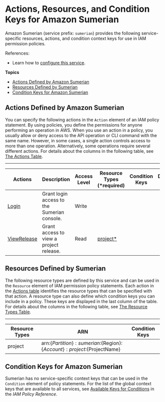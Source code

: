 # Actions, Resources, and Condition Keys for Amazon Sumerian<a name="list_amazonsumerian"></a>

Amazon Sumerian \(service prefix: `sumerian`\) provides the following service\-specific resources, actions, and condition context keys for use in IAM permission policies\.

References:
+ Learn how to [configure this service](https://docs.aws.amazon.com/sumerian/latest/userguide/)\.

**Topics**
+ [Actions Defined by Amazon Sumerian](#amazonsumerian-actions-as-permissions)
+ [Resources Defined by Sumerian](#amazonsumerian-resources-for-iam-policies)
+ [Condition Keys for Amazon Sumerian](#amazonsumerian-policy-keys)

## Actions Defined by Amazon Sumerian<a name="amazonsumerian-actions-as-permissions"></a>

You can specify the following actions in the `Action` element of an IAM policy statement\. By using policies, you define the permissions for anyone performing an operation in AWS\. When you use an action in a policy, you usually allow or deny access to the API operation or CLI command with the same name\. However, in some cases, a single action controls access to more than one operation\. Alternatively, some operations require several different actions\. For details about the columns in the following table, see [The Actions Table](reference_policies_actions-resources-contextkeys.md#actions_table)\.


****  

| Actions | Description | Access Level | Resource Types \(\*required\) | Condition Keys | Dependent Actions | 
| --- | --- | --- | --- | --- | --- | 
|   [ Login ](https://docs.aws.amazon.com/sumerian/latest/userguide/sumerian-permissions.html)  | Grant login access to the Sumerian console\. | Write |  |  |  | 
|   [ ViewRelease ](https://docs.aws.amazon.com/sumerian/latest/userguide/sumerian-permissions.html)  | Grant access to view a project release\. | Read |   [ project\* ](#amazonsumerian-project)   |  |  | 

## Resources Defined by Sumerian<a name="amazonsumerian-resources-for-iam-policies"></a>

The following resource types are defined by this service and can be used in the `Resource` element of IAM permission policy statements\. Each action in the [Actions table](#amazonsumerian-actions-as-permissions) identifies the resource types that can be specified with that action\. A resource type can also define which condition keys you can include in a policy\. These keys are displayed in the last column of the table\. For details about the columns in the following table, see [The Resource Types Table](reference_policies_actions-resources-contextkeys.md#resources_table)\.


****  

| Resource Types | ARN | Condition Keys | 
| --- | --- | --- | 
|   project  |  arn:$\{Partition\}:sumerian:$\{Region\}:$\{Account\}:project:$\{ProjectName\}  |  | 

## Condition Keys for Amazon Sumerian<a name="amazonsumerian-policy-keys"></a>

Sumerian has no service\-specific context keys that can be used in the `Condition` element of policy statements\. For the list of the global context keys that are available to all services, see [Available Keys for Conditions](reference_policies_condition-keys.html#AvailableKeys) in the *IAM Policy Reference*\.